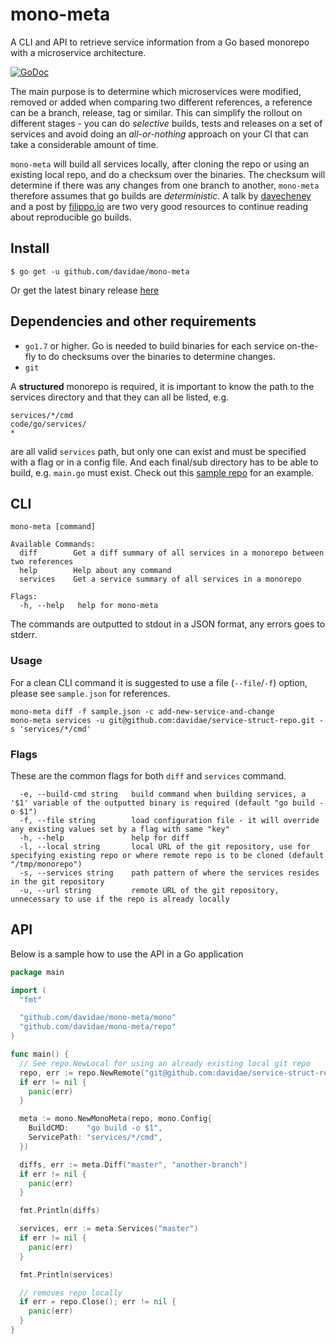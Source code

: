 # mono-meta
A CLI and API to retrieve service information from a Go based monorepo with a microservice architecture. 

[![GoDoc](https://godoc.org/github.com/davidae/mono-meta/mono?status.svg)](https://godoc.org/github.com/davidae/mono-meta/mono)


The main purpose is to determine which microservices were modified, removed or added when comparing two different 
references, a reference can be a branch, release, tag or similar.
This can simplify the rollout on different stages - you can do _selective_ builds, tests and releases on a set of 
services and avoid doing an _all-or-nothing_ approach on your CI that can take a considerable amount of time. 

`mono-meta` will build all services locally, after cloning the repo or using an existing local repo, and do a checksum over the binaries. 
The checksum will determine if there was any changes from one branch to another, `mono-meta` therefore assumes that go builds are _deterministic_. A talk by [davecheney](https://go-talks.appspot.com/github.com/davecheney/presentations/reproducible-builds.slide#1) and a post by [filippo.io](https://blog.filippo.io/reproducing-go-binaries-byte-by-byte/) are two very good resources to continue reading about reproducible go builds.

## Install
```
$ go get -u github.com/davidae/mono-meta
```
Or get the latest binary release [here](https://github.com/davidae/mono-meta/releases)

## Dependencies and other requirements
* `go1.7` or higher. Go is needed to build binaries for each service on-the-fly to do checksums over the binaries to determine changes.
* `git`

A **structured** monorepo is required, it is important to know the path to the services directory and that they can all be listed, e.g.
```
services/*/cmd
code/go/services/
*
```
are all valid `services` path, but only one can exist and must be specified with a flag or in a config file. 
And each final/sub directory has to be able to build, e.g. `main.go` must exist. Check out this [sample repo](https://github.com/davidae/service-struct-repo) for an example.


## CLI
```
mono-meta [command]

Available Commands:
  diff        Get a diff summary of all services in a monorepo between two references
  help        Help about any command
  services    Get a service summary of all services in a monorepo

Flags:
  -h, --help   help for mono-meta
```
The commands are outputted to stdout in a JSON format, any errors goes to stderr.

### Usage
For a clean CLI command it is suggested to use a file (`--file`/`-f`) option, please see `sample.json` for references.
```
mono-meta diff -f sample.json -c add-new-service-and-change
mono-meta services -u git@github.com:davidae/service-struct-repo.git -s 'services/*/cmd'
```

### Flags
These are the common flags for both `diff` and `services` command.
```
  -e, --build-cmd string   build command when building services, a '$1' variable of the outputted binary is required (default "go build -o $1")
  -f, --file string        load configuration file - it will override any existing values set by a flag with same "key"
  -h, --help               help for diff
  -l, --local string       local URL of the git repository, use for specifying existing repo or where remote repo is to be cloned (default "/tmp/monorepo")
  -s, --services string    path pattern of where the services resides in the git repository
  -u, --url string         remote URL of the git repository, unnecessary to use if the repo is already locally
```

## API
Below is a sample how to use the API in a Go application
```go
package main

import (
  "fmt"

  "github.com/davidae/mono-meta/mono"
  "github.com/davidae/mono-meta/repo"
)

func main() {
  // See repo.NewLocal for using an already existing local git repo
  repo, err := repo.NewRemote("git@github.com:davidae/service-struct-repo.git")
  if err != nil {
    panic(err)
  }

  meta := mono.NewMonoMeta(repo, mono.Config{
    BuildCMD:    "go build -o $1",
    ServicePath: "services/*/cmd",
  })

  diffs, err := meta.Diff("master", "another-branch")
  if err != nil {
    panic(err)
  }

  fmt.Println(diffs)

  services, err := meta.Services("master")
  if err != nil {
    panic(err)
  }

  fmt.Println(services)

  // removes repo locally
  if err = repo.Close(); err != nil {
    panic(err)
  }
}
```
